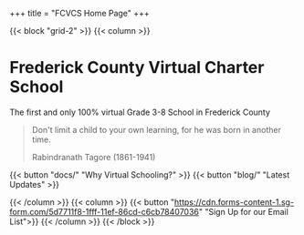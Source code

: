 +++
title = "FCVCS Home Page"
+++

{{< block "grid-2" >}}
{{< column >}}

# Frederick County Virtual Charter School
The first and only 100% virtual Grade 3-8 School in Frederick County

> Don't limit a child to your own learning, for he was born in another time.
>
> Rabindranath Tagore (1861-1941)

{{< button "docs/" "Why Virtual Schooling?" >}}
{{< button "blog/" "Latest Updates" >}}

{{< /column >}}
{{< column >}}
{{< button "https://cdn.forms-content-1.sg-form.com/5d7711f8-1fff-11ef-86cd-c6cb78407036" "Sign Up for our Email List">}}
{{< /column >}}
{{< /block >}}
